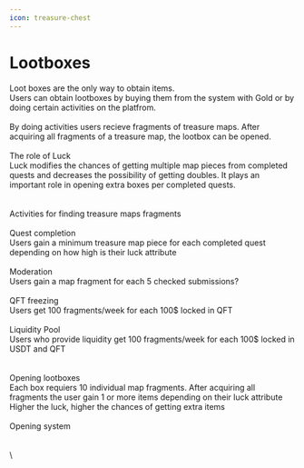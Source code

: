 ```yaml
---
icon: treasure-chest
---
```


# Lootboxes

Loot boxes are the only way to obtain items. \
Users can obtain lootboxes by buying them from the system with Gold or by doing certain activities on the platfrom.\
\
By doing activities users recieve fragments of treasure maps. After acquiring all fragments of a treasure map, the lootbox can be opened. \
\
The role of Luck\
Luck modifies the chances of getting multiple map pieces from completed quests and decreases the possibility of getting doubles. It plays an important role in opening extra boxes per completed quests.\
\
\
Activities for finding treasure maps fragments\
\
Quest completion\
Users gain a minimum treasure map piece for each completed quest depending on how high is their luck attribute\
\
Moderation\
Users gain a map fragment for each 5 checked submissions?\
\
QFT freezing\
Users get 100 fragments/week for each 100$ locked in QFT\
\
Liquidity Pool\
Users who provide liquidity get 100 fragments/week for each 100$ locked in USDT and QFT\
\
\
Opening lootboxes\
Each box requiers 10 individual map fragments. After acquiring all fragments the user gain 1 or more items depending on their luck attribute\
Higher the luck, higher the chances of getting extra items\
\
Opening system\
\
\
\
